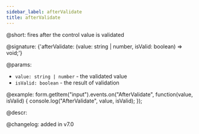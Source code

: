 ```yaml
---
sidebar_label: afterValidate
title: afterValidate
---          
```


@short: fires after the control value is validated
 
@signature: {'afterValidate: (value: string | number, isValid: boolean) => void;'}

@params:
- `value: string | number` - the validated value
- `isValid: boolean` - the result of validation

@example:
form.getItem("input").events.on("AfterValidate", function(value, isValid) {
    console.log("AfterValidate", value, isValid);
});

@descr:

@changelog: added in v7.0

[comment]: # (@relatedapi: form/api/input/input_validate_method.md)
